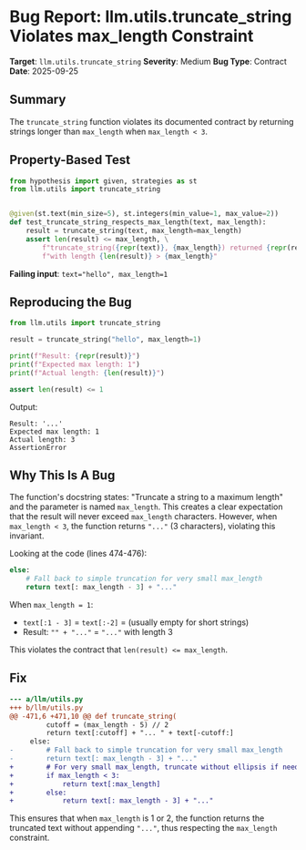 # Bug Report: llm.utils.truncate_string Violates max_length Constraint

**Target**: `llm.utils.truncate_string`
**Severity**: Medium
**Bug Type**: Contract
**Date**: 2025-09-25

## Summary

The `truncate_string` function violates its documented contract by returning strings longer than `max_length` when `max_length < 3`.

## Property-Based Test

```python
from hypothesis import given, strategies as st
from llm.utils import truncate_string


@given(st.text(min_size=5), st.integers(min_value=1, max_value=2))
def test_truncate_string_respects_max_length(text, max_length):
    result = truncate_string(text, max_length=max_length)
    assert len(result) <= max_length, \
        f"truncate_string({repr(text)}, {max_length}) returned {repr(result)} " \
        f"with length {len(result)} > {max_length}"
```

**Failing input**: `text="hello", max_length=1`

## Reproducing the Bug

```python
from llm.utils import truncate_string

result = truncate_string("hello", max_length=1)

print(f"Result: {repr(result)}")
print(f"Expected max length: 1")
print(f"Actual length: {len(result)}")

assert len(result) <= 1
```

Output:
```
Result: '...'
Expected max length: 1
Actual length: 3
AssertionError
```

## Why This Is A Bug

The function's docstring states: "Truncate a string to a maximum length" and the parameter is named `max_length`. This creates a clear expectation that the result will never exceed `max_length` characters. However, when `max_length < 3`, the function returns `"..."` (3 characters), violating this invariant.

Looking at the code (lines 474-476):
```python
else:
    # Fall back to simple truncation for very small max_length
    return text[: max_length - 3] + "..."
```

When `max_length = 1`:
- `text[:1 - 3]` = `text[:-2]` = (usually empty for short strings)
- Result: `"" + "..."` = `"..."` with length 3

This violates the contract that `len(result) <= max_length`.

## Fix

```diff
--- a/llm/utils.py
+++ b/llm/utils.py
@@ -471,6 +471,10 @@ def truncate_string(
         cutoff = (max_length - 5) // 2
         return text[:cutoff] + "... " + text[-cutoff:]
     else:
-        # Fall back to simple truncation for very small max_length
-        return text[: max_length - 3] + "..."
+        # For very small max_length, truncate without ellipsis if needed
+        if max_length < 3:
+            return text[:max_length]
+        else:
+            return text[: max_length - 3] + "..."
```

This ensures that when `max_length` is 1 or 2, the function returns the truncated text without appending `"..."`, thus respecting the `max_length` constraint.
